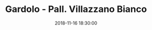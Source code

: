 ---
title: Gardolo - Pall. Villazzano Bianco
date: 2018-11-16 18:30:00
squadra-a: Pall. Villazzano Bianco
punteggio-a: 
squadra-b: Bc Gardolo
punteggio-b: 
partite/squadra: under-15-18-19
luogo: Centro Sportivo Trento Nord
categoria: under 15
---